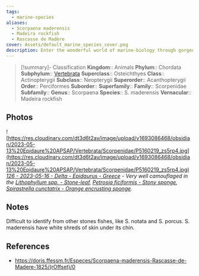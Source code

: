 ```yaml
---
tags:
  - marine-species
aliases:
  - Scorpaena maderensis
  - Madeira rockfish
  - Rascasse de Madère
cover: Assets/default_marine_species_cover.png
description: Enter the wonderful world of marine-biology through gorgeous underwater pictures of marine animals. Scorpenidae is the family of venimous scorpionfish. Scaridae is the family of parrot-fish.
---
```

> [!summary]- Classification
**Kingdom**:: Animals
**Phylum**:: Chordata
**Subphylum**:: [Vertebrata](Vertebrata.md)
**Superclass**:: Osteichthyes
**Class**:: Actinopterygii
**Subclass**::  Neopterygii
**Superorder**:: Acanthopterygii
**Order**:: Perciformes
**Suborder**:: 
**Superfamily**::
**Family**:: Scorpenidae
**Subfamily**::
**Genus**:: Scorpaena
**Species**:: S. maderensis
**Vernacular**:: Madeira rockfish

## Photos
![https://res.cloudinary.com/dt3d6t2ay/image/upload/v1693086468/obsidian/2023-05-13%20Epidaure%20APSAP/Vertebrata/Scorpenidae/P5160219_zs5rp4.jpg](https://res.cloudinary.com/dt3d6t2ay/image/upload/v1693086468/obsidian/2023-05-13%20Epidaure%20APSAP/Vertebrata/Scorpenidae/P5160219_zs5rp4.jpg)
*[126 - 2023-05-16 - Delta - Epidaurus - Greece](126%20-%202023-05-16%20-%20Delta%20-%20Epidaurus%20-%20Greece.md) - Very well camouflaged in the [Lithophyllum spp. - Stone-leaf](Lithophyllum%20spp.%20-%20Stone-leaf.md), [Petrosia ficiformis - Stony sponge](Petrosia%20ficiformis%20-%20Stony%20sponge.md), [Spirastrella cunctatrix - Orange encrusting sponge](Spirastrella%20cunctatrix%20-%20Orange%20encrusting%20sponge.md).*

## Notes
Difficult to identify from other stones fishes, like S. notata and S. porcus. S. maderensis have white shreds of skin under its chin.

## References
- https://doris.ffessm.fr/Especes/Scorpaena-maderensis-Rascasse-de-Madere-1825/(rOffset)/0